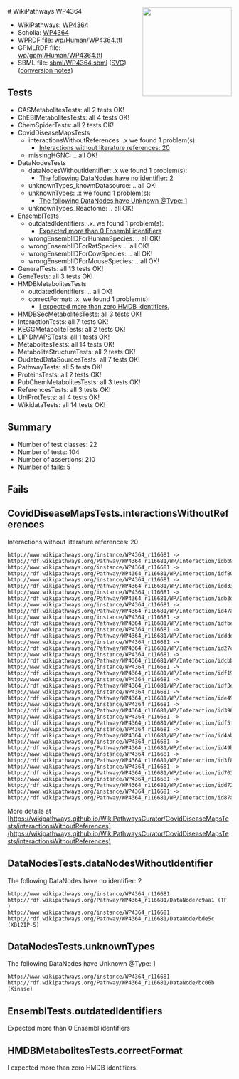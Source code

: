 <img style="float: right; width: 200px" src="../logo.png" />
# WikiPathways WP4364

* WikiPathways: [WP4364](https://identifiers.org/wikipathways:WP4364)
* Scholia: [WP4364](https://scholia.toolforge.org/wikipathways/WP4364)
* WPRDF file: [wp/Human/WP4364.ttl](../wp/Human/WP4364.ttl)
* GPMLRDF file: [wp/gpml/Human/WP4364.ttl](../wp/gpml/Human/WP4364.ttl)
* SBML file: [sbml/WP4364.sbml](../sbml/WP4364.sbml) ([SVG](../sbml/WP4364.svg)) ([conversion notes](../sbml/WP4364.txt))

## Tests
* CASMetabolitesTests: all 2 tests OK!
* ChEBIMetabolitesTests: all 4 tests OK!
* ChemSpiderTests: all 2 tests OK!
* CovidDiseaseMapsTests
    * interactionsWithoutReferences: .x we found 1 problem(s):
        * [Interactions without literature references: 20](#9701cd00)
    * missingHGNC: .. all OK!
* DataNodesTests
    * dataNodesWithoutIdentifier: .x we found 1 problem(s):
        * [The following DataNodes have no identifier: 2](#d2d32fa1)
    * unknownTypes_knownDatasource: .. all OK!
    * unknownTypes: .x we found 1 problem(s):
        * [The following DataNodes have Unknown @Type: 1](#839973df)
    * unknownTypes_Reactome: .. all OK!
* EnsemblTests
    * outdatedIdentifiers: .x. we found 1 problem(s):
        * [Expected more than 0 Ensembl identifiers](#f44398b7)
    * wrongEnsemblIDForHumanSpecies: .. all OK!
    * wrongEnsemblIDForRatSpecies: .. all OK!
    * wrongEnsemblIDForCowSpecies: .. all OK!
    * wrongEnsemblIDForMouseSpecies: .. all OK!
* GeneralTests: all 13 tests OK!
* GeneTests: all 3 tests OK!
* HMDBMetabolitesTests
    * outdatedIdentifiers: .. all OK!
    * correctFormat: .x. we found 1 problem(s):
        * [I expected more than zero HMDB identifiers.](#ad154c1e)
* HMDBSecMetabolitesTests: all 3 tests OK!
* InteractionTests: all 7 tests OK!
* KEGGMetaboliteTests: all 2 tests OK!
* LIPIDMAPSTests: all 1 tests OK!
* MetabolitesTests: all 14 tests OK!
* MetaboliteStructureTests: all 2 tests OK!
* OudatedDataSourcesTests: all 7 tests OK!
* PathwayTests: all 5 tests OK!
* ProteinsTests: all 2 tests OK!
* PubChemMetabolitesTests: all 3 tests OK!
* ReferencesTests: all 3 tests OK!
* UniProtTests: all 4 tests OK!
* WikidataTests: all 14 tests OK!


## Summary

* Number of test classes: 22
* Number of tests: 104
* Number of assertions: 210
* Number of fails: 5

## Fails

<a name="9701cd00" />

## CovidDiseaseMapsTests.interactionsWithoutReferences

Interactions without literature references: 20
```
http://www.wikipathways.org/instance/WP4364_r116681 -> http://rdf.wikipathways.org/Pathway/WP4364_r116681/WP/Interaction/idbb9cedb1
http://www.wikipathways.org/instance/WP4364_r116681 -> http://rdf.wikipathways.org/Pathway/WP4364_r116681/WP/Interaction/idf80f27d4
http://www.wikipathways.org/instance/WP4364_r116681 -> http://rdf.wikipathways.org/Pathway/WP4364_r116681/WP/Interaction/idd3349d7d
http://www.wikipathways.org/instance/WP4364_r116681 -> http://rdf.wikipathways.org/Pathway/WP4364_r116681/WP/Interaction/idb3d94853
http://www.wikipathways.org/instance/WP4364_r116681 -> http://rdf.wikipathways.org/Pathway/WP4364_r116681/WP/Interaction/id47a41ac9
http://www.wikipathways.org/instance/WP4364_r116681 -> http://rdf.wikipathways.org/Pathway/WP4364_r116681/WP/Interaction/idfbede4e
http://www.wikipathways.org/instance/WP4364_r116681 -> http://rdf.wikipathways.org/Pathway/WP4364_r116681/WP/Interaction/idddd61adc
http://www.wikipathways.org/instance/WP4364_r116681 -> http://rdf.wikipathways.org/Pathway/WP4364_r116681/WP/Interaction/id27cc3a55
http://www.wikipathways.org/instance/WP4364_r116681 -> http://rdf.wikipathways.org/Pathway/WP4364_r116681/WP/Interaction/idcbb0fa0e
http://www.wikipathways.org/instance/WP4364_r116681 -> http://rdf.wikipathways.org/Pathway/WP4364_r116681/WP/Interaction/idf193078e
http://www.wikipathways.org/instance/WP4364_r116681 -> http://rdf.wikipathways.org/Pathway/WP4364_r116681/WP/Interaction/idf3ed017c
http://www.wikipathways.org/instance/WP4364_r116681 -> http://rdf.wikipathways.org/Pathway/WP4364_r116681/WP/Interaction/ide497686
http://www.wikipathways.org/instance/WP4364_r116681 -> http://rdf.wikipathways.org/Pathway/WP4364_r116681/WP/Interaction/id396250c6
http://www.wikipathways.org/instance/WP4364_r116681 -> http://rdf.wikipathways.org/Pathway/WP4364_r116681/WP/Interaction/idf5fa276a
http://www.wikipathways.org/instance/WP4364_r116681 -> http://rdf.wikipathways.org/Pathway/WP4364_r116681/WP/Interaction/id4abd7c7e
http://www.wikipathways.org/instance/WP4364_r116681 -> http://rdf.wikipathways.org/Pathway/WP4364_r116681/WP/Interaction/id49b0e863
http://www.wikipathways.org/instance/WP4364_r116681 -> http://rdf.wikipathways.org/Pathway/WP4364_r116681/WP/Interaction/id3f8cf485
http://www.wikipathways.org/instance/WP4364_r116681 -> http://rdf.wikipathways.org/Pathway/WP4364_r116681/WP/Interaction/id703d9a91
http://www.wikipathways.org/instance/WP4364_r116681 -> http://rdf.wikipathways.org/Pathway/WP4364_r116681/WP/Interaction/idd729dd7e
http://www.wikipathways.org/instance/WP4364_r116681 -> http://rdf.wikipathways.org/Pathway/WP4364_r116681/WP/Interaction/id87a1ff95
```

More details at [https://wikipathways.github.io/WikiPathwaysCurator/CovidDiseaseMapsTests/interactionsWithoutReferences](https://wikipathways.github.io/WikiPathwaysCurator/CovidDiseaseMapsTests/interactionsWithoutReferences)

<a name="d2d32fa1" />

## DataNodesTests.dataNodesWithoutIdentifier

The following DataNodes have no identifier: 2
```
http://www.wikipathways.org/instance/WP4364_r116681 http://rdf.wikipathways.org/Pathway/WP4364_r116681/DataNode/c9aa1 (TF
)
http://www.wikipathways.org/instance/WP4364_r116681 http://rdf.wikipathways.org/Pathway/WP4364_r116681/DataNode/bde5c (XB12IP-5)
```

<a name="839973df" />

## DataNodesTests.unknownTypes

The following DataNodes have Unknown @Type: 1
```
http://www.wikipathways.org/instance/WP4364_r116681 http://rdf.wikipathways.org/Pathway/WP4364_r116681/DataNode/bc06b (Kinase)
```

<a name="f44398b7" />

## EnsemblTests.outdatedIdentifiers

Expected more than 0 Ensembl identifiers
<a name="ad154c1e" />

## HMDBMetabolitesTests.correctFormat

I expected more than zero HMDB identifiers.
